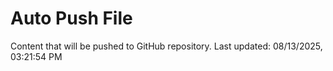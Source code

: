 # Auto Push File

Content that will be pushed to GitHub repository.
Last updated: 08/13/2025, 03:21:54 PM